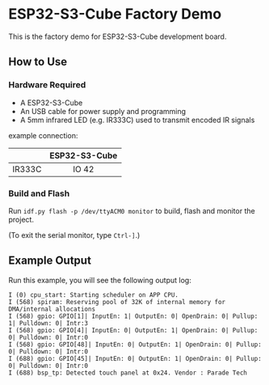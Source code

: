 # ESP32-S3-Cube Factory Demo

This is the factory demo for ESP32-S3-Cube development board. 

## How to Use

### Hardware Required

* A ESP32-S3-Cube
* An USB cable for power supply and programming
* A 5mm infrared LED (e.g. IR333C) used to transmit encoded IR signals 

example connection:

|        | ESP32-S3-Cube |
| :----: | :-----------: |
| IR333C |     IO 42     |

### Build and Flash

Run `idf.py flash -p /dev/ttyACM0 monitor` to build, flash and monitor the project.

(To exit the serial monitor, type `Ctrl-]`.)

## Example Output

Run this example, you will see the following output log:

```
I (0) cpu_start: Starting scheduler on APP CPU.
I (568) spiram: Reserving pool of 32K of internal memory for DMA/internal allocations
I (568) gpio: GPIO[1]| InputEn: 1| OutputEn: 0| OpenDrain: 0| Pullup: 1| Pulldown: 0| Intr:3 
I (568) gpio: GPIO[4]| InputEn: 0| OutputEn: 1| OpenDrain: 0| Pullup: 0| Pulldown: 0| Intr:0 
I (568) gpio: GPIO[48]| InputEn: 0| OutputEn: 1| OpenDrain: 0| Pullup: 0| Pulldown: 0| Intr:0 
I (688) gpio: GPIO[45]| InputEn: 0| OutputEn: 1| OpenDrain: 0| Pullup: 0| Pulldown: 0| Intr:0 
I (688) bsp_tp: Detected touch panel at 0x24. Vendor : Parade Tech
```
